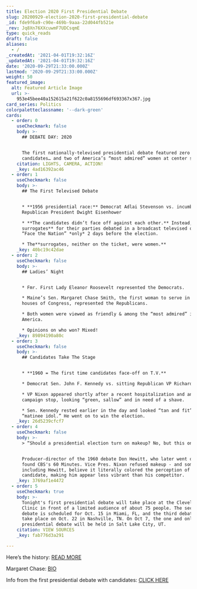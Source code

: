 ```yaml
---
title: Election 2020 First Presidential Debate
slug: 20200929-election-2020-first-presidential-debate
_id: fde9f6a9-c90e-469b-9aaa-22d044fb521e
_rev: Jq8Xn76XXcuwmF7UDCsqmE
type: quick_reads
draft: false
aliases:
  - /
_createdAt: '2021-04-01T19:32:16Z'
_updatedAt: '2021-04-01T19:32:16Z'
date: '2020-09-29T21:33:00.000Z'
lastmod: '2020-09-29T21:33:00.000Z'
weight: 50
featured_image:
  alt: Featured Article Image
  url: >-
    953e45bee40a152615a21f622c0a8155696df693367x367.jpg
card_series: Politics
colorpaletteclassname: '--dark-green'
cards:
  - order: 0
    useCheckmark: false
    body: >-
      ## DEBATE DAY: 2020


      The first nationally-televised presidential debate featured zero
      candidates… and two of America’s “most admired” women at center stage.
    citation: LIGHTS, CAMERA, ACTION!
    _key: 4ad16392ac46
  - order: 1
    useCheckmark: false
    body: >-
      ## The First Televised Debate


      * **1956 presidential race:** Democrat Adlai Stevenson vs. incumbent
      Republican President Dwight Eisenhower

      * **The candidates didn’t face off against each other.** Instead,**two
      surrogates** for their parties debated in a broadcast televised on CBS’s
      “Face the Nation” *only* 2 days before the election.

      * The**surrogates, neither on the ticket, were women.**
    _key: 40bc19c42dae
  - order: 2
    useCheckmark: false
    body: >-
      ## Ladies’ Night


      * Fmr. First Lady Eleanor Roosevelt represented the Democrats.

      * Maine’s Sen. Margaret Chase Smith, the first woman to serve in both
      houses of Congress, represented the Republicans.

      * Both women were viewed as friendly & among the “most admired” in
      America.

      * Opinions on who won? Mixed!
    _key: 89894190a80c
  - order: 3
    useCheckmark: false
    body: >-
      ## Candidates Take The Stage


      * **1960 = The first time candidates face-off on T.V.**

      * Democrat Sen. John F. Kennedy vs. sitting Republican VP Richard Nixon.

      * VP Nixon appeared shortly after a recent hospitalization and an earlier
      campaign stop, looking “green, sallow” and in need of a shave.

      * Sen. Kennedy rested earlier in the day and looked “tan and fit” like a
      “matinee idol.” He went on to win the election.
    _key: 26d5239cfcf7
  - order: 4
    useCheckmark: false
    body: >-
      > “Should a presidential election turn on makeup? No, but this one did.”


      Producer-director of the 1960 debate Don Hewitt, who later went on to
      found CBS's 60 Minutes. Vice Pres. Nixon refused makeup - and some,
      including Hewitt, believe it literally colored the perception of him as a
      candidate, making him appear less vibrant than his competitor.
    _key: 3769af1e4472
  - order: 5
    useCheckmark: true
    body: >-
      Tonight's first presidential debate will take place at the Cleveland
      Clinic in front of a limited audience of about 75 people. The second
      debate is scheduled for Oct. 15 in Miami, FL, and the third debate will
      take place on Oct. 22 in Nashville, TN. On Oct 7, the one and only vice
      presidential debate will be held in Salt Lake City, UT.
    citation: VIEW SOURCES
    _key: fab776d3a291

---
```

Here’s the history: [READ MORE](https://www.senate.gov/artandhistory/history/minute/The_First_Televised_Presidential_Debate.htm)

Margaret Chase: [BIO](https://www.senate.gov/senators/FeaturedBios/Featured_Bio_SmithMargaret.htm)

Info from the first presidential debate with candidates: [CLICK HERE](https://www.cbsnews.com/news/1960-first-televised-presidential-debate/)